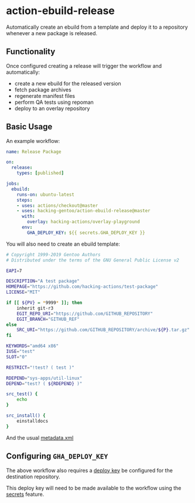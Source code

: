 # action-ebuild-release

Automatically create an ebuild from a template and deploy it to a repository whenever a new
package is released.

## Functionality

Once configured creating a release will trigger the workflow and automatically:
  * create a new ebuild for the released version
  * fetch package archives
  * regenerate manifest files
  * perform QA tests using repoman
  * deploy to an overlay repository

## Basic Usage

An example workflow:

```yaml
name: Release Package

on:
  release:
    types: [published]

jobs:
  ebuild:
    runs-on: ubuntu-latest
    steps:
    - uses: actions/checkout@master
    - uses: hacking-gentoo/action-ebuild-release@master
      with:
        overlay: hacking-actions/overlay-playground    
      env:
        GHA_DEPLOY_KEY: ${{ secrets.GHA_DEPLOY_KEY }}
```

You will also need to create an ebuild template:

```bash
# Copyright 1999-2019 Gentoo Authors
# Distributed under the terms of the GNU General Public License v2

EAPI=7

DESCRIPTION="A test package"
HOMEPAGE="https://github.com/hacking-actions/test-package"
LICENSE="MIT"

if [[ ${PV} = *9999* ]]; then
    inherit git-r3
    EGIT_REPO_URI="https://github.com/GITHUB_REPOSITORY"
    EGIT_BRANCH="GITHUB_REF"
else
    SRC_URI="https://github.com/GITHUB_REPOSITORY/archive/${P}.tar.gz"
fi

KEYWORDS="amd64 x86"
IUSE="test"
SLOT="0"

RESTRICT="!test? ( test )"

RDEPEND="sys-apps/util-linux"
DEPEND="test? ( ${RDEPEND} )"

src_test() {
    echo
}

src_install() {
    einstalldocs
}
```

And the usual [metadata.xml](https://devmanual.gentoo.org/ebuild-writing/misc-files/metadata/index.html)

## Configuring `GHA_DEPLOY_KEY`

The above workflow also requires a [deploy key](https://developer.github.com/v3/guides/managing-deploy-keys/#deploy-keys)
be configured for the destination repository.

This deploy key will need to be made available to the workflow using the [secrets](https://help.github.com/en/github/automating-your-workflow-with-github-actions/virtual-environments-for-github-actions#creating-and-using-secrets-encrypted-variables)
feature.
